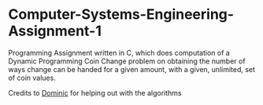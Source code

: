# Computer-Systems-Engineering-Assignment-1
Programming Assignment written in C, which does computation of a Dynamic Programming Coin Change problem on obtaining the number of ways change can be handed for a given amount, with a given, unlimited, set of coin values.

Credits to [Dominic](https://github.com/Dominic-C) for helping out with the algorithms 
